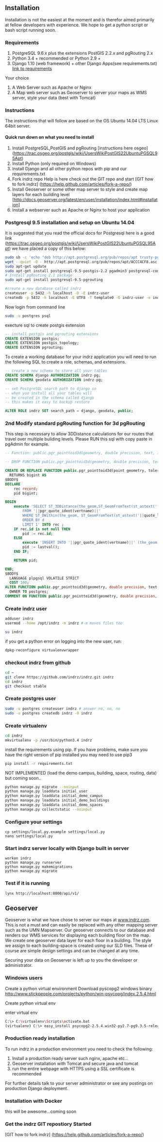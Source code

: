 ## Installation

Installation is not the easiest at the moment and is therefor aimed primarily at fellow developers with experience.
We hope to get a python script or bash script running soon.





### Requirements

  1. PostgreSQL 9.6.x plus the extensions  PostGIS 2.2.x and pgRouting 2.x
  1. Python 3.4 + recommended or Python 2.9 +
  1. Django 1.10 (web framework) + other Django Apps(see requirements.txt) [link to requirements](requirements.txt)

Your choice 
  1. A Web Server such as Apache or Nginx
  1. A Map web server such as Geoserver to server your maps as WMS server, style your data (best with Tomcat)

### Instructions

The instructions that will follow are based on the OS  Ubuntu 14.04 LTS Linux 64bit server.  
#### Quick run down on what you need to install
1. Install PostgreSQL,PostGIS and pgRouting [instructions here osgeo] (https://trac.osgeo.org/postgis/wiki/UsersWikiPostGIS22UbuntuPGSQL95Apt)
1. Install Python (only required on Windows)
1. Install Django and all other python repos with pip and our requirements.txt
1. Fork indrz repo  Help is here check out the GIT repo and start [GIT how to fork indrz] (https://help.github.com/articles/fork-a-repo/)
1. Install Geoserver or some other map server to style and create map layers for each building level [http://docs.geoserver.org/latest/en/user/installation/index.html#installation]
1. Install a webserver such as Apache or Nginx to host your application


### Postgresql 9.5 installation and setup on Ubuntu 14.04
It is suggested that you read the official docs for Postgresql here is a good link
(https://trac.osgeo.org/postgis/wiki/UsersWikiPostGIS22UbuntuPGSQL95Apt)
we have placed a copy of this below:

```bash
sudo sh -c 'echo "deb http://apt.postgresql.org/pub/repos/apt trusty-pgdg main" >> /etc/apt/sources.list'
wget --quiet -O - http://apt.postgresql.org/pub/repos/apt/ACCC4CF8.asc | sudo apt-key add -
sudo apt-get update
sudo apt-get install postgresql-9.5-postgis-2.2 pgadmin3 postgresql-contrib-9.5
# Install pgRouting 2.1 package 
sudo apt-get install postgresql-9.5-pgrouting

#create a new database called indrz
createuser -p 5432 -h localhost -D -E indrz-user
createdb -p 5432 -h localhost -E UTF8 -T template0 -O indrz-user -e indrz
```

Now login from command line
```bash
sudo -u postgres psql
```
execture sql to create postgis extension
```sql
-- install postgis and pgrouting extensions
CREATE EXTENSION postgis;
CREATE EXTENSION postgis_topology;
CREATE EXTENSION pgrouting;
```

To create a working database for your indrz application you will need to run 
the following SQL to create a role, schemas, and extensions.

```sql
-- create a new schema to store all your tables
CREATE SCHEMA django AUTHORIZATION indrz-pg;
CREATE SCHEMA geodata AUTHORIZATION indrz-pg;

-- set PostgreSQL search path to django so
-- when you install all your tables will
-- be created in the schema called django
-- this makes it easy to backup restore 

ALTER ROLE indrz SET search_path = django, geodata, public;

```

### 2nd Modify standard pgRouting function for  3d pgRouting
This step is necessary to allow 3DDistance calculations for our routes that
travel over multiple buliding levels.  Please RUN this sql with copy paste in pgAdmin for example.
```sql
-- Function: public.pgr_pointtoid3d(geometry, double precision, text, integer)

-- DROP FUNCTION public.pgr_pointtoid3d(geometry, double precision, text, integer);

CREATE OR REPLACE FUNCTION public.pgr_pointtoid3d(point geometry, tolerance double precision, vertname text, srid integer)
  RETURNS bigint AS
$BODY$ 
DECLARE
    rec record; 
    pid bigint; 

BEGIN
    execute 'SELECT ST_3DDistance(the_geom,ST_GeomFromText(st_astext('||quote_literal(point::text)||'),'||srid||')) AS d, id, the_geom
        FROM '||pgr_quote_ident(vertname)||'
        WHERE ST_DWithin(the_geom, ST_GeomFromText(st_astext('||quote_literal(point::text)||'),'||srid||'),'|| tolerance||')
        ORDER BY d
        LIMIT 1' INTO rec ;
    IF rec.id is not null THEN
        pid := rec.id;
    ELSE
        execute 'INSERT INTO '||pgr_quote_ident(vertname)||' (the_geom) VALUES ('||quote_literal(point::text)||')';
        pid := lastval();
    END IF;

    RETURN pid;

END;
$BODY$
  LANGUAGE plpgsql VOLATILE STRICT
  COST 100;
ALTER FUNCTION public.pgr_pointtoid3d(geometry, double precision, text, integer)
  OWNER TO postgres;
COMMENT ON FUNCTION public.pgr_pointtoid3d(geometry, double precision, text, integer) IS 'args: point geometry,tolerance,verticesTable,srid - inserts the point into the vertices table using tolerance to determine if its an existing point and returns the id assigned to it';

```
### Create indrz user
```bash
adduser indrz
usermod --home /opt/indrz -m indrz #-m moves files too
```
```bash
su indrz
```
if you get a python error on logging into the new user, run:
```bash
dpkg-reconfigure virtualenvwrapper
```

### checkout indrz from github
```bash
cd ~
git clone https://github.com/indrz/indrz.git indrz
cd indrz
git checkout stable
```

### Create postgres user

```bash
sudo -u postgres createuser indrz # answer no, no, no
sudo -u postgres createdb indrz -O indrz

```

### Create virtualenv
```bash
cd indrz
mkvirtualenv -p /usr/bin/python3.4 indrz
```
install the requirements using pip.
If you have problems, make sure you have the right version of pip installed
you may need to use pip3
```bash
pip install -r requirements.txt
```
NOT IMPLEMENTED (load the demo campus, building, space, routing, data) but coming soon..
```bash
python manage.py migrate --noinput
python manage.py loaddata initial_user
python manage.py loaddata initial_demo_campus
python manage.py loaddata initial_demo_buildings
python manage.py loaddata initial_demo_spaces
python manage.py collectstatic --noinput
```

### Configure your settings

```
cp settings/local.py.example settings/local.py
nano settings/local.py
```

### Start indrz server locally with Django built in server
```
workon indrz
python manage.py runserver
python manage.py makemigrations
python manage.py migrate

```

### Test if it is running 
```
lynx http://localhost:8000/api/v1/ 
```


## Geoserver
Geoserver is what we have chose to server our maps at www.indrz.com.  This is not a must and can easily be replaced with any other mapping server such as the UMN  Mapserver.  Our geoserver connects to our database and renders our WMS services for displaying each building floor on the map.  We create one geoserver data layer for each floor in a building.  The style we assign to each building-space is created using our SLD files.  These of course are simple design settings and can be changed at any time.

Securing your data on Geoserver is left up to you the developer or administrator.

### Windows users

Create a python virtual environment
Download pyscopg2 windows binary http://www.stickpeople.com/projects/python/win-psycopg/index.2.5.4.html

Create python virtual env

enter virtual env

```bash
C:\> C:\virtualenv\Scripts\activate.bat 
(virtualenv) C:\> easy_install psycopg2-2.5.4.win32-py2.7-pg9.3.5-release.exe
```

### Production ready installation
To run indrz in a production environment you need to check the following:
1. Install a production ready server such nginx, apache etc...
2. Geoserver installation with Tomcat and secure java and tomcat
3. run the entire webpage with HTTPS using a SSL certificate is recommended

For further details talk to your server administrator or see any postings on production Django deployment.

### Installation with Docker

this will be awesome...coming soon


### Get the indrz GIT repostiory Started


[GIT how to fork indrz] (https://help.github.com/articles/fork-a-repo/)



